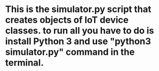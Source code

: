 # This is the simulator.py script that creates objects of IoT device classes. to run all you have to do is install Python 3 and use "python3 simulator.py" command in the terminal.